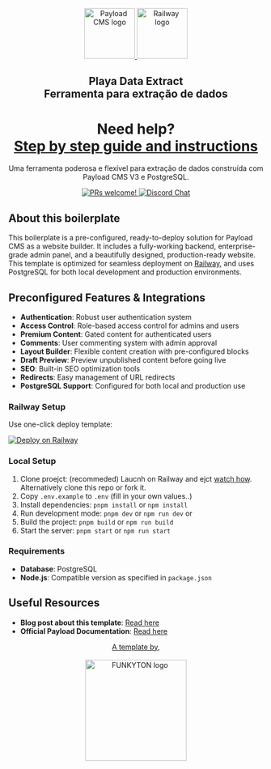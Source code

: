 <p align="center">
  <a href="https://funkyton.com/payload-cms/">
    <picture>
      <source media="(prefers-color-scheme: dark)" srcset="https://res.cloudinary.com/hczpmiapo/image/upload/v1732576652/Static%20assets/Logos/payload_V3_mhv6wc.png">
      <source media="(prefers-color-scheme: light)" srcset="https://res.cloudinary.com/hczpmiapo/image/upload/v1732576652/Static%20assets/Logos/payload_V3_mhv6wc.png">
      <img alt="Payload CMS logo" src="https://res.cloudinary.com/hczpmiapo/image/upload/v1732576652/Static%20assets/Logos/payload_V3_mhv6wc.png" width=100>
    </picture>
  </a>
  <a href="https://railway.app/template/L8TUlT?referralCode=-Yg50p">
    <picture>
      <source media="(prefers-color-scheme: dark)" srcset="https://railway.app/brand/logo-light.svg">
      <source media="(prefers-color-scheme: light)" srcset="https://railway.app/brand/logo-dark.svg">
      <img alt="Railway logo" src="https://railway.app/brand/logo-light.svg" width=100>
    </picture>
  </a>
</p>

<h2 align="center">
  Playa Data Extract<br>
  Ferramenta para extração de dados
</h2>

<h1 align="center">
  Need help?<br>
  <a href="https://funkyton.com/payload-cms/">Step by step guide and instructions</a>
</h1>

<p align="center">
  Uma ferramenta poderosa e flexível para extração de dados construída com Payload CMS V3 e PostgreSQL.
</p>

<p align="center">
  <a href="https://github.com/payloadcms/payload/blob/main/CONTRIBUTING.md">
    <img src="https://img.shields.io/badge/PRs-welcome-brightgreen.svg?style=flat" alt="PRs welcome!" />
  </a>
  <a href="https://discord.gg/payload">
    <img src="https://img.shields.io/badge/chat-on%20discord-7289DA.svg" alt="Discord Chat" />
  </a>
</p>

## About this boilerplate

This boilerplate is a pre-configured, ready-to-deploy solution for Payload CMS as a website builder. It includes a fully-working backend, enterprise-grade admin panel, and a beautifully designed, production-ready website. This template is optimized for seamless deployment on [Railway](https://railway.app?referralCode=-Yg50p), and uses PostgreSQL for both local development and production environments.

## Preconfigured Features & Integrations

- **Authentication**: Robust user authentication system
- **Access Control**: Role-based access control for admins and users
- **Premium Content**: Gated content for authenticated users
- **Comments**: User commenting system with admin approval
- **Layout Builder**: Flexible content creation with pre-configured blocks
- **Draft Preview**: Preview unpublished content before going live
- **SEO**: Built-in SEO optimization tools
- **Redirects**: Easy management of URL redirects
- **PostgreSQL Support**: Configured for both local and production use

### Railway Setup

Use one-click deploy template:

[![Deploy on Railway](https://railway.app/button.svg)](https://railway.app/template/L8TUlT?referralCode=-Yg50p)

### Local Setup

1. Clone proejct: (recommeded) Laucnh on Railway and ejct [watch how](https://www.youtube.com/watch?v=LJFek8JP8TE). Alternatively clone this repo or fork it.
2. Copy `.env.example` to `.env` (fill in your own values..)
3. Install dependencies: `pnpm install` or `npm install`
4. Run development mode: `pnpm dev` or `npm run dev`
or
5. Build the project: `pnpm build` or `npm run build`
6. Start the server: `pnpm start` or `npm run start`


### Requirements

- **Database**: PostgreSQL
- **Node.js**: Compatible version as specified in `package.json`

## Useful Resources

- **Blog post about this template**: [Read here](https://funkyton.com/payload-cms/)
- **Official Payload Documentation**: [Read here](https://payloadcms.com/docs)

<p align="center">
  <a href="https://funkyton.com/">
    A template by,
    <br><br>
    <picture>
      <img alt="FUNKYTON logo" src="https://res-5.cloudinary.com/hczpmiapo/image/upload/q_auto/v1/ghost-blog-images/funkyton-logo.png" width=200>
    </picture>
  </a>
</p>
